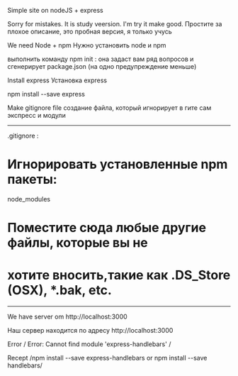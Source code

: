 Simple site on nodeJS + express

Sorry for mistakes. It is study veersion. I'm try it make good.
Простите за плохое описание, это пробная версия, я только учусь

We need Node + npm
Нужно установить node и npm


выполнить команду npm init : она задаст вам ряд вопросов и сгенерирует package.json
(на одно предупреждение меньше)


Install express
Установка express

npm install --save express

Make gitignore file
создание файла, который игнорирует в гите сам экспресс и модули

-------------------------------------------------------
.gitignore :
# Игнорировать установленные npm пакеты:
node_modules
# Поместите сюда любые другие файлы, которые вы не 
# хотите вносить,такие как .DS_Store (OSX), *.bak, etc.

-------------------------------------------------------

We have server om http://localhost:3000

Наш сервер находится по адресу http://localhost:3000


Error / Error: Cannot find module 'express-handlebars' / 

Recept /npm install --save express-handlebars 
       or npm install --save handlebars/ 
